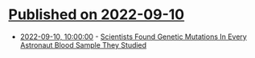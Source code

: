 # [Published on 2022-09-10](index.md)

* [2022-09-10, 10:00:00](https://science.slashdot.org/story/22/09/09/2242217/scientists-found-genetic-mutations-in-every-astronaut-blood-sample-they-studied?utm_source=rss1.0mainlinkanon&utm_medium=feed) - [Scientists Found Genetic Mutations In Every Astronaut Blood Sample They Studied](https://science.slashdot.org/story/22/09/09/2242217/scientists-found-genetic-mutations-in-every-astronaut-blood-sample-they-studied?utm_source=rss1.0mainlinkanon&utm_medium=feed)
